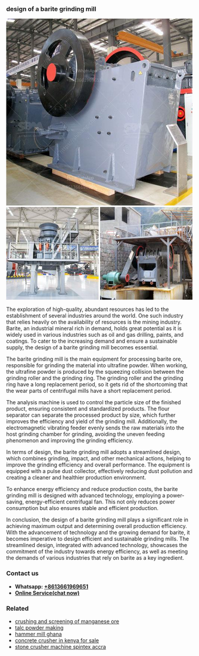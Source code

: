 <h3>design of a barite grinding mill</h3><img src='1702260239.jpg' alt=''><p>The exploration of high-quality, abundant resources has led to the establishment of several industries around the world. One such industry that relies heavily on the availability of resources is the mining industry. Barite, an industrial mineral rich in demand, holds great potential as it is widely used in various industries such as oil and gas drilling, paints, and coatings. To cater to the increasing demand and ensure a sustainable supply, the design of a barite grinding mill becomes essential.</p><p>The barite grinding mill is the main equipment for processing barite ore, responsible for grinding the material into ultrafine powder. When working, the ultrafine powder is produced by the squeezing collision between the grinding roller and the grinding ring. The grinding roller and the grinding ring have a long replacement period, so it gets rid of the shortcoming that the wear parts of centrifugal mills have a short replacement period.</p><p>The analysis machine is used to control the particle size of the finished product, ensuring consistent and standardized products. The flour separator can separate the processed product by size, which further improves the efficiency and yield of the grinding mill. Additionally, the electromagnetic vibrating feeder evenly sends the raw materials into the host grinding chamber for grinding, avoiding the uneven feeding phenomenon and improving the grinding efficiency.</p><p>In terms of design, the barite grinding mill adopts a streamlined design, which combines grinding, impact, and other mechanical actions, helping to improve the grinding efficiency and overall performance. The equipment is equipped with a pulse dust collector, effectively reducing dust pollution and creating a cleaner and healthier production environment.</p><p>To enhance energy efficiency and reduce production costs, the barite grinding mill is designed with advanced technology, employing a power-saving, energy-efficient centrifugal fan. This not only reduces power consumption but also ensures stable and efficient production.</p><p>In conclusion, the design of a barite grinding mill plays a significant role in achieving maximum output and determining overall production efficiency. With the advancement of technology and the growing demand for barite, it becomes imperative to design efficient and sustainable grinding mills. The streamlined design, integrated with advanced technology, showcases the commitment of the industry towards energy efficiency, as well as meeting the demands of various industries that rely on barite as a key ingredient.</p><h3>Contact us</h3><ul><li><strong>Whatsapp:&nbsp;<a href="https://wa.me/8613661969651">+8613661969651</a></strong></li><li><a href="https://swt.shibang-china.com/?git&amp;zhl&amp;design of a barite grinding mill"><strong>Online Service(chat now)</strong></a></li></ul><h3>Related</h3><ul><li><a href='crushing and screening of manganese ore.md'>crushing and screening of manganese ore</a></li><li><a href='talc powder making.md'>talc powder making</a></li><li><a href='hammer mill ghana.md'>hammer mill ghana</a></li><li><a href='concrete crusher in kenya for sale.md'>concrete crusher in kenya for sale</a></li><li><a href='stone crusher machine spintex accra.md'>stone crusher machine spintex accra</a></li></ul>